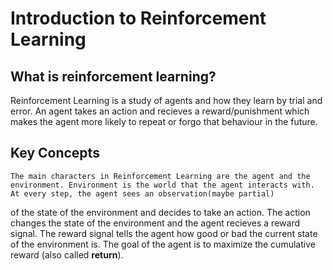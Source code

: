 # Introduction to Reinforcement Learning

## What is reinforcement learning?
Reinforcement Learning is a study of agents and how they learn by trial and error. An agent takes an action and recieves a reward/punishment which makes the agent more likely to repeat or forgo that behaviour in the future.

## Key Concepts
    The main characters in Reinforcement Learning are the agent and the environment. Environment is the world that the agent interacts with. At every step, the agent sees an observation(maybe partial)
of the state of the environment and decides to take an action. The action changes the state of the environment and the agent recieves a reward signal. The reward signal tells the agent how good or bad the current state of the environment is. The goal of the agent is to maximize the cumulative reward (also called **return**).

